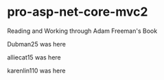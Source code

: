 # pro-asp-net-core-mvc2
Reading and Working through Adam Freeman's Book

Dubman25 was here

alliecat15 was here

karenlin110 was here